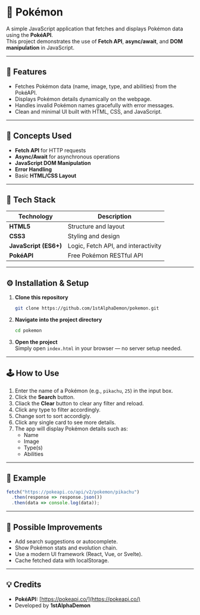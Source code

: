 # 🐾 Pokémon

A simple JavaScript application that fetches and displays Pokémon data using the **PokéAPI**.  
This project demonstrates the use of **Fetch API**, **async/await**, and **DOM manipulation** in JavaScript.

---

## 🚀 Features
- Fetches Pokémon data (name, image, type, and abilities) from the PokéAPI.  
- Displays Pokémon details dynamically on the webpage.  
- Handles invalid Pokémon names gracefully with error messages.  
- Clean and minimal UI built with HTML, CSS, and JavaScript.

---

## 🧠 Concepts Used
- **Fetch API** for HTTP requests  
- **Async/Await** for asynchronous operations  
- **JavaScript DOM Manipulation**  
- **Error Handling**  
- Basic **HTML/CSS Layout**

---

## 🧩 Tech Stack
| Technology | Description |
|-------------|-------------|
| **HTML5** | Structure and layout |
| **CSS3** | Styling and design |
| **JavaScript (ES6+)** | Logic, Fetch API, and interactivity |
| **PokéAPI** | Free Pokémon RESTful API |

---

## ⚙️ Installation & Setup
1. **Clone this repository**  
   ```bash
   git clone https://github.com/1stAlphaDemon/pokemon.git
   ```
2. **Navigate into the project directory**  
   ```bash
   cd pokemon
   ```
3. **Open the project**  
   Simply open `index.html` in your browser — no server setup needed.

---

## 🕹️ How to Use
1. Enter the name of a Pokémon (e.g., `pikachu`, `25`) in the input box.  
2. Click the **Search** button.
3. Cliack the **Clear** button to clear any filter and reload.
4. Click any type to filter accordingly.
5. Change sort to sort accordigly.
6. Click any single card to see more details.
7. The app will display Pokémon details such as:
   - Name  
   - Image  
   - Type(s)  
   - Abilities  

---

## 🧪 Example
```js
fetch("https://pokeapi.co/api/v2/pokemon/pikachu")
  .then(response => response.json())
  .then(data => console.log(data));
```

---

## 🧰 Possible Improvements
- Add search suggestions or autocomplete.  
- Show Pokémon stats and evolution chain.  
- Use a modern UI framework (React, Vue, or Svelte).  
- Cache fetched data with localStorage.  

---

## 💡 Credits
- **PokéAPI:** [https://pokeapi.co/](https://pokeapi.co/)  
- Developed by **1stAlphaDemon**
